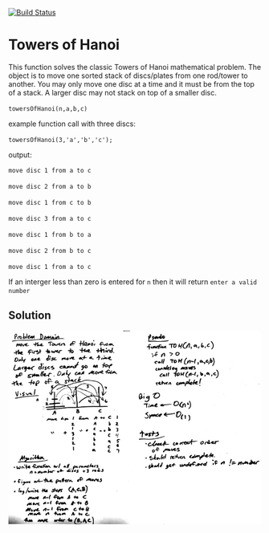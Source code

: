 [![Build Status](https://travis-ci.org/Lennerblom/data-structures-and-algorithms.svg?branch=master)](https://travis-ci.org/Lennerblom/data-structures-and-algorithms)
# Towers of Hanoi

This function solves the classic Towers of Hanoi mathematical problem.  The object is to move one sorted stack of discs/plates from one rod/tower to another.  You may only move one disc at a time and it must be from the top of a stack.  A larger disc may not stack on top of a smaller disc.

`towersOfHanoi(n,a,b,c)`

example function call with three discs:

`towersOfHanoi(3,'a','b','c');`

output:

    move disc 1 from a to c

    move disc 2 from a to b

    move disc 1 from c to b

    move disc 3 from a to c

    move disc 1 from b to a

    move disc 2 from b to c

    move disc 1 from a to c

If an interger less than zero is entered for `n` then it will return `enter a valid number`

## Solution
![Whiteboard](assets/towersOfHanoi.jpg)